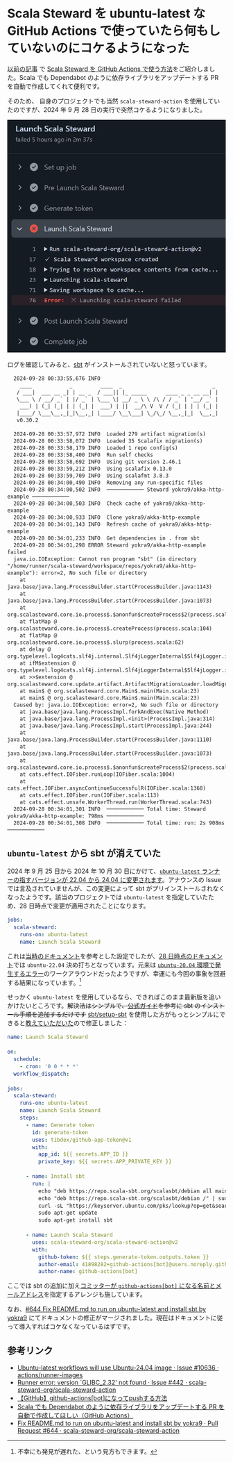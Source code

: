# Scala Steward を ubuntu-latest な GitHub Actions で使っていたら何もしていないのにコケるようになった

[以前の記事](https://qiita.com/yokra9/items/5d80a9397951091ed637) で [Scala Steward を GitHub Actions で使う方法](https://qiita.com/yokra9/items/5d80a9397951091ed637#scala-steward-%E3%82%92-github-actions-%E3%81%A7%E4%BD%BF%E3%81%86)をご紹介しました。Scala でも Dependabot のように依存ライブラリをアップデートする PR を自動で作成してくれて便利です。

そのため、 自身のプロジェクトでも当然 `scala-steward-action` を使用していたのですが、2024 年 9 月 28 日の実行で突然コケるようになりました。

![Failed to launch Scala Steward](img/failedToLaunchScalaSteward.png)

ログを確認してみると、[sbt](https://www.scala-sbt.org/) がインストールされていないと怒っています。

```log
  2024-09-28 00:33:55,676 INFO   
    ____            _         ____  _                             _
   / ___|  ___ __ _| | __ _  / ___|| |_ _____      ____ _ _ __ __| |
   \___ \ / __/ _` | |/ _` | \___ \| __/ _ \ \ /\ / / _` | '__/ _` |
    ___) | (_| (_| | | (_| |  ___) | ||  __/\ V  V / (_| | | | (_| |
   |____/ \___\__,_|_|\__,_| |____/ \__\___| \_/\_/ \__,_|_|  \__,_|
   v0.30.2
   
  2024-09-28 00:33:57,972 INFO  Loaded 279 artifact migration(s)
  2024-09-28 00:33:58,072 INFO  Loaded 35 Scalafix migration(s)
  2024-09-28 00:33:58,179 INFO  Loaded 1 repo config(s)
  2024-09-28 00:33:58,400 INFO  Run self checks
  2024-09-28 00:33:58,692 INFO  Using git version 2.46.1
  2024-09-28 00:33:59,212 INFO  Using scalafix 0.13.0
  2024-09-28 00:33:59,709 INFO  Using scalafmt 3.8.3
  2024-09-28 00:34:00,490 INFO  Removing any run-specific files
  2024-09-28 00:34:00,502 INFO  ──────────── Steward yokra9/akka-http-example ────────────
  2024-09-28 00:34:00,503 INFO  Check cache of yokra9/akka-http-example
  2024-09-28 00:34:00,933 INFO  Clone yokra9/akka-http-example
  2024-09-28 00:34:01,143 INFO  Refresh cache of yokra9/akka-http-example
  2024-09-28 00:34:01,233 INFO  Get dependencies in . from sbt
  2024-09-28 00:34:01,298 ERROR Steward yokra9/akka-http-example failed
  java.io.IOException: Cannot run program "sbt" (in directory "/home/runner/scala-steward/workspace/repos/yokra9/akka-http-example"): error=2, No such file or directory
    at java.base/java.lang.ProcessBuilder.start(ProcessBuilder.java:1143)
    at java.base/java.lang.ProcessBuilder.start(ProcessBuilder.java:1073)
    at org.scalasteward.core.io.process$.$anonfun$createProcess$2(process.scala:106)
    at flatMap @ org.scalasteward.core.io.process$.createProcess(process.scala:104)
    at flatMap @ org.scalasteward.core.io.process$.slurp(process.scala:62)
    at delay @ org.typelevel.log4cats.slf4j.internal.Slf4jLoggerInternal$Slf4jLogger.isDebugEnabled(Slf4jLoggerInternal.scala:73)
    at ifM$extension @ org.typelevel.log4cats.slf4j.internal.Slf4jLoggerInternal$Slf4jLogger.info(Slf4jLoggerInternal.scala:99)
    at >>$extension @ org.scalasteward.core.update.artifact.ArtifactMigrationsLoader.loadMigrations(ArtifactMigrationsLoader.scala:45)
    at main$ @ org.scalasteward.core.Main$.main(Main.scala:23)
    at main$ @ org.scalasteward.core.Main$.main(Main.scala:23)
  Caused by: java.io.IOException: error=2, No such file or directory
    at java.base/java.lang.ProcessImpl.forkAndExec(Native Method)
    at java.base/java.lang.ProcessImpl.<init>(ProcessImpl.java:314)
    at java.base/java.lang.ProcessImpl.start(ProcessImpl.java:244)
    at java.base/java.lang.ProcessBuilder.start(ProcessBuilder.java:1110)
    at java.base/java.lang.ProcessBuilder.start(ProcessBuilder.java:1073)
    at org.scalasteward.core.io.process$.$anonfun$createProcess$2(process.scala:106)
    at cats.effect.IOFiber.runLoop(IOFiber.scala:1004)
    at cats.effect.IOFiber.asyncContinueSuccessfulR(IOFiber.scala:1368)
    at cats.effect.IOFiber.run(IOFiber.scala:113)
    at cats.effect.unsafe.WorkerThread.run(WorkerThread.scala:743)
  2024-09-28 00:34:01,301 INFO  ──────────── Total time: Steward yokra9/akka-http-example: 798ms ────────────
  2024-09-28 00:34:01,308 INFO  ──────────── Total time: run: 2s 908ms ────────────
```

## `ubuntu-latest` から sbt が消えていた

2024 年 9 月 25 日から 2024 年 10 月 30 日にかけて、[`ubuntu-latest` ランナーの指すバージョンが 22.04 から 24.04 に変更されます](https://github.com/actions/runner-images/issues/10636)。アナウンスの Issue では言及されていませんが、この変更によって sbt がプリインストールされなくなったようです。該当のプロジェクトでは `ubuntu-latest` を指定していたため、28 日時点で変更が適用されたことになります。

```yml:.github/workflows/DependencyUpdate.yml
jobs:
  scala-steward:
    runs-on: ubuntu-latest
    name: Launch Scala Steward
```

これは[当時のドキュメント](https://github.com/scala-steward-org/scala-steward-action/blob/8f8b9946a3d5639fc2c09ccf1cf6395ceb003e98/README.md)を参考とした設定でしたが、[28 日時点のドキュメント](https://github.com/scala-steward-org/scala-steward-action/blob/29f3605dc74127ab3a2c984253e767e841c240fa/README.md)では `ubuntu-22.04` 決め打ちとなっています。元来は [`ubuntu-20.04` 環境で発生するエラー](https://github.com/scala-steward-org/scala-steward-action/issues/442#issuecomment-1361062303)のワークアラウンドだったようですが、幸運にも今回の事象を回避する結果になっています。[^1]

[^1]: 不幸にも発見が遅れた、という見方もできます。

せっかく `ubuntu-latest` を使用しているなら、できればこのまま最新版を追いかけたいところです。~~解決法はシンプルで、[公式ガイド](https://www.scala-sbt.org/download/)を参考に sbt のインストール手順を追加するだけです~~ [sbt/setup-sbt](https://github.com/sbt/setup-sbt) を使用した方がもっとシンプルにできると[教えていただいた](https://github.com/scala-steward-org/scala-steward-action/pull/644#issuecomment-2395316303)ので修正しました：

```yml:.github/workflows/DependencyUpdate.yml
name: Launch Scala Steward

on:
  schedule:
    - cron: '0 0 * * *'
  workflow_dispatch:

jobs:
  scala-steward:
    runs-on: ubuntu-latest
    name: Launch Scala Steward
    steps:
      - name: Generate token
        id: generate-token
        uses: tibdex/github-app-token@v1
        with:
          app_id: ${{ secrets.APP_ID }}
          private_key: ${{ secrets.APP_PRIVATE_KEY }}

      - name: Install sbt
        run: |
          echo "deb https://repo.scala-sbt.org/scalasbt/debian all main" | sudo tee /etc/apt/sources.list.d/sbt.list
          echo "deb https://repo.scala-sbt.org/scalasbt/debian /" | sudo tee /etc/apt/sources.list.d/sbt_old.list
          curl -sL "https://keyserver.ubuntu.com/pks/lookup?op=get&search=0x2EE0EA64E40A89B84B2DF73499E82A75642AC823" | sudo apt-key add
          sudo apt-get update
          sudo apt-get install sbt

      - name: Launch Scala Steward
        uses: scala-steward-org/scala-steward-action@v2
        with:
          github-token: ${{ steps.generate-token.outputs.token }}
          author-email: 41898282+github-actions[bot]@users.noreply.github.com
          author-name: github-actions[bot]
```

ここでは sbt の追加に加え[コミッターが `github-actions[bot]` になる名前とメールアドレス](https://github.com/orgs/community/discussions/26560)を指定するアレンジも施しています。

なお、[#644 Fix README.md to run on ubuntu-latest and install sbt by yokra9](https://github.com/scala-steward-org/scala-steward-action/pull/644) にてドキュメントの修正がマージされました。現在はドキュメントに従って導入すればコケなくなっているはずです。

## 参考リンク

* [Ubuntu-latest workflows will use Ubuntu-24.04 image · Issue #10636 · actions/runner-images](https://github.com/actions/runner-images/issues/10636)
* [Runner error: version `GLIBC_2.32' not found · Issue #442 · scala-steward-org/scala-steward-action](https://github.com/scala-steward-org/scala-steward-action/issues/442)
* [【GitHub】github-actions[bot]になってpushする方法](https://qiita.com/marurusan/items/604f8655083154aa6fa1)
* [Scala でも Dependabot のように依存ライブラリをアップデートする PR を自動で作成してほしい（GitHub Actions）](https://qiita.com/yokra9/items/5d80a9397951091ed637)
* [Fix README.md to run on ubuntu-latest and install sbt by yokra9 · Pull Request #644 · scala-steward-org/scala-steward-action](https://github.com/scala-steward-org/scala-steward-action/pull/644)
